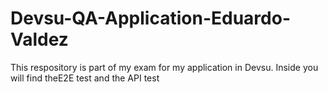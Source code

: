 # Devsu-QA-Application-Eduardo-Valdez
This respository is part of my exam for my application in Devsu. Inside you will find theE2E test and the API test
